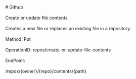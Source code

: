 <br>#     Github</br>
<br>Create or update file contents</br>
<br>Creates a new file or replaces an existing file in a repository.</br>
<br>Method: Put</br>
<br>OperationID: repos/create-or-update-file-contents</br>
<br>EndPoint:</br>
<br>/repos/{owner}/{repo}/contents/{path}</br>
